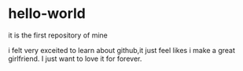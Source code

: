 # hello-world
it is the first repository of mine

i felt very exceited to learn about github,it just feel likes i make a great girlfriend.
I just want to love it for forever.
